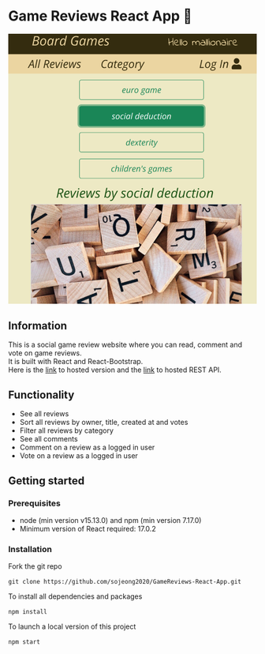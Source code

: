# Game Reviews React App   :game_die:

![GitHub Logo](/src/img/gameCategory.jpg)


## Information

This is a social game review website where you can read, comment and vote on game reviews. </br>
It is built with React and React-Bootstrap.</br>
Here is the [link](https://games-reviews.netlify.app) to hosted version and the [link](https://first-nc-games.herokuapp.com/api) to hosted REST API.


## Functionality

- See all reviews
- Sort all reviews by owner, title, created at and votes
- Filter all reviews by category
- See all comments
- Comment on a review as a logged in user
- Vote on a review as a logged in user


## Getting started

### Prerequisites
- node (min version v15.13.0) and npm (min version 7.17.0)
- Minimum version of React required: 17.0.2

### Installation

Fork the git repo

```
git clone https://github.com/sojeong2020/GameReviews-React-App.git
```

To install all dependencies and packages
```
npm install
```

To launch a local version of this project
```
npm start
```


